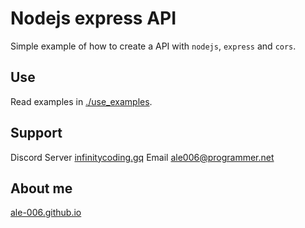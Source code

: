 # Nodejs express API
Simple example of how to create a API with `nodejs`, `express` and `cors`.

## Use
Read examples in [./use_examples](./use_examples/).

## Support
Discord Server [infinitycoding.gq](https://nfinitycoding.gq)
Email [ale006@programmer.net](mailto:ale006@programmer.net)

## About me
[ale-006.github.io](https://ale-006.github.io)